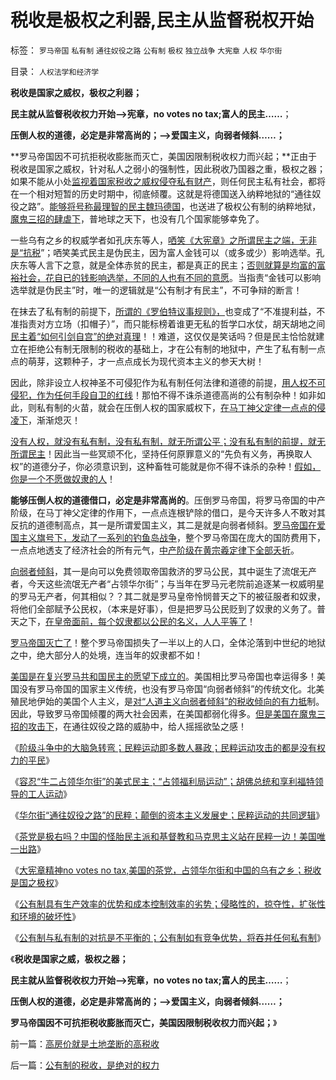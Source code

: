 # 税收是极权之利器,民主从监督税权开始

标签： `罗马帝国` `私有制` `通往奴役之路` `公有制` `极权` `独立战争` `大宪章` `人权` `华尔街` 

目录： `人权法学和经济学`

**税收是国家之威权，极权之利器；**

**民主就从监督税收权力开始——>宪章，no votes no
tax;富人的民主……**；

**压倒人权的道德，必定是非常高尚的；——>爱国主义，向弱者倾斜……；**

**罗马帝国因不可抗拒税收膨胀而灭亡，美国因限制税收权力而兴起；**正由于税收是国家之威权，针对私人之弱小的强制性，因此税收乃国器之重，极权之器；如果不能从小处[监视着国家税收之威权侵夺私有财产](../../../2011/2/8/为什么引入数学的“经济学”都是伪科学？.md)，则任何民主私有社会，都将在一个相对短暂的历史时期中，彻底倾覆。这就是将德国送入纳粹地狱的“通往奴役之路”。[能够将号称最理智的民主魏玛德国](../../../2010/3/17/征服“最理性的德意志民族”的魔鬼三招！.md)，也送进了极权公有制的纳粹地狱，[魔鬼三招的肆虐下](http://hi.baidu.com/darthchn/blog/item/eac2b5f575a28efd7609d7e7.html)，普地球之天下，也没有几个国家能够幸免了。

一些乌有之乡的权威学者如孔庆东等人，[哂笑《大宪章》之所谓民主之端，无非是“抗税](../../../2010/8/20/公私不分!税收民主化1500年弯路！.md)”；哂笑美式民主是伪民主，因为富人金钱可以（或多或少）影响选举。孔庆东等人言下之意，就是全体赤贫的民主，都是真正的民主；[否则就算是均富的富裕社会，花自已的钱影响选举，不同的人也有不同的意愿](../../../2011/10/5/美国“富人的民主”还是“穷人的民主”？.md)。当指责“金钱可以影响选举就是伪民主”时，唯一的逻辑就是“公有制才有民主”，不可争辩的断言！

在抹去了私有制的前提下，[所谓的《罗伯特议事规则》，](../../../2011/1/25/有中国特色的“罗伯特议事规则”和“对事不对人”.md)也变成了“不准提利益，不准指责对方立场（扣帽子）”，而只能标榜着谁更无私的哲学口水仗，胡天胡地之间[民主着“如何引剑自宫”的绝对真理](../../../2010/10/25/没有“私”的利益就不会有民主.md)！！难道，这仅仅是笑话吗？但是民主恰恰就建立在拒绝公有制无限制的税收的基础上，才在公有制的地狱中，产生了私有制一点点的萌芽，这颗种子，才一点点成长为现代资本主义的参天大树！

因此，除非设立人权神圣不可侵犯作为私有制任何法律和道德的前提，[用人权不可侵犯，作为任何手段自卫的红线](../../../2011/6/21/扣帽子的暴力信用；作民心虚的传统美德.md)！那怕不得不诛杀道德高尚的公有制杂种！如非如此，则私有制的火苗，就会在压倒人权的国家威权下，[在马丁神父定律一点点的侵凌下](../../../2011/10/8/马丁神父定律对公有制的恶毒诅咒！.md)，渐渐熄灭！

[没有人权，就没有私有制，没有私有制，就无所谓公平；没有私有制的前提，就无所谓民主](../../../2011/10/15/No&nbsp;Private&nbsp;No&nbsp;Fair!&nbsp;没有私有制就没有公平！.md)！因此当一些冥顽不化，坚持任何原罪意义的“先负有义务，再换取人权”的道德分子，你必须意识到，这种畜牲可能就是你不得不诛杀的杂种！[假如，你是一个不愿做奴隶的人](../../../2009/7/15/人权普世价值观——伟大的国际歌.md)！

**能够压倒人权的道德借口，必定是非常高尚的**。压倒罗马帝国，将罗马帝国的中产阶级，在马丁神父定律的作用下，一点点连根铲除的借口，是今天许多人不敢对其反抗的道德制高点，其一是所谓爱国主义，其二是就是向弱者倾斜。[罗马帝国在爱国主义旗号下，发动了一系列的钓鱼岛战争](../../../2010/10/4/罗马皇帝热衷钓鱼岛主义的原因.md)，整个罗马帝国在庞大的国防费用下，一点点地透支了经济社会的所有元气，[中产阶级在黄宗羲定律下全部夭折](../../../2010/12/6/社会的崩溃都是“中产阶级的崩溃”直到人吃人！.md)。

[向弱者倾斜](http://hi.baidu.com/darthchn/blog/item/e35371948a360a42d1135e84.html)，其一是向可以免费领取帝国救济的罗马公民，其中诞生了流氓无产者，今天这些流氓无产者“占领华尔街”；与当年在罗马元老院前追逐某一权威明星的罗马无产者，何其相似？？其二就是罗马皇帝怜悯普天之下的被征服者和奴隶，将他们全部赋予公民权，（本来是好事），但是把罗马公民贬到了奴隶的义务了。普天之下，[在皇帝面前，每个奴隶都以公民的名义，人人平等了](../../../2010/9/4/塞维鲁的户籍制度改革&quot;剥离公民权背后权利&quot;.md)！

[罗马帝国灭亡了](../../../2010/9/1/被军费压垮的罗马帝国;民族主义的经济政治动机.md)！整个罗马帝国损失了一半以上的人口，全体沦落到中世纪的地狱之中，绝大部分人的处境，连当年的奴隶都不如！

[美国是在复兴罗马共和国民主的愿望下成立的](../../../2010/8/17/华盛顿理想是斯多葛美国;民主在古希腊并非最优政体.md)。美国相比罗马帝国也幸运得多！美国没有罗马帝国的国家主义传统，也没有罗马帝国“向弱者倾斜”的传统文化。北美殖民地伊始的美国个人主义，是[对“人道主义向弱者倾斜”的税收倾向的有力抵](../../../2011/10/15/No&nbsp;Private&nbsp;No&nbsp;Fair!&nbsp;没有私有制就没有公平！.md)制。因此，导致罗马帝国倾覆的两大社会因素，在美国都弱化得多。[但是美国在魔鬼三招的攻击下](../../../2010/3/19/魔鬼三招几乎征服了美国.md)，在通往奴役之路的威胁中，给人摇摇欲坠之感！

《[阶级斗争中的大脑急转弯；民粹运动即多数人暴政；民粹运动攻击的都是没有权力的平民](../../../2011/10/16/阶级斗争中的大脑急转弯，攻击无权的小平民.md)》

《[容忍“牛二占领华尔街”的美式民主；“占领福利局运动”；胡佛总统和享利福特领导的工人运动](../../../2011/10/17/占领大企业，占领福利局，占领华尔街.md)》

《[华尔街“通往奴役之路”的民粹；颠倒的资本主义发展史；民粹运动的共同逻辑](../../../2011/10/17/颠倒的资本主义发展史，民粹的逻辑.md)》

《[茶党是极右吗？中国的怪胎民主派和基督教和马克思主义站在民粹一边！美国唯一出路](../../../2011/10/17/茶党是极右吗？私有制是极右吗？中产阶级是极右吗？.md)》

《[大宪章精神no
votes no tax,美国的茶党，占领华尔街和中国的乌有之乡；税收是国之极权](../../../2011/10/18/No&nbsp;Private&nbsp;No&nbsp;tax！美国茶党和中国乌有之乡.md)》

《[公有制具有生产效率的优势和成本控制效率的劣势；侵略性的，掠夺性，扩张性和环境的破坏性](../../../2011/10/18/“阶级斗争”是对平民生命财产的宣战令.md)》

《[公有制与私有制的对抗是不平衡的；公有制如有竞争优势，将吞并任何私有制](../../../2011/10/18/私人不能向国家索取，国家可以掠夺私人的一切.md)》

《**税收是国家之威，极权之器；**

**民主就从监督税收权力开始——>宪章，no votes no
tax;富人的民主……**；

**压倒人权的道德，必定是非常高尚的；——>爱国主义，向弱者倾斜……；**

**罗马帝国因不可抗拒税收膨胀而灭亡，美国因限制税收权力而兴起；**》



前一篇：[高房价就是土地垄断的高税收](../../../2011/10/18/高房价就是土地垄断的高税收.md)

后一篇：[公有制的税收，是绝对的权力](../../../2011/10/19/公有制的税收，是绝对的权力.md)
